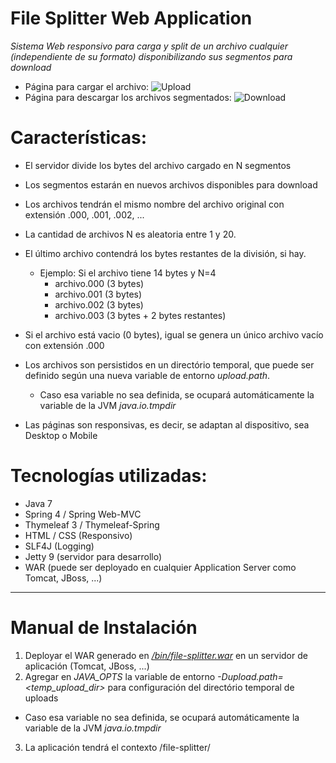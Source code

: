 # File Splitter Web Application
*Sistema Web responsivo para carga y split de un archivo cualquier (independiente de su formato) disponibilizando sus segmentos para download*

* Página para cargar el archivo:
![Upload](https://github.com/marcosene/sovos-file-upload/blob/master/screenshots/upload.png)
* Página para descargar los archivos segmentados:
![Download](https://github.com/marcosene/sovos-file-upload/blob/master/screenshots/download.png)

# Características:
* El servidor divide los bytes del archivo cargado en N segmentos
* Los segmentos estarán en nuevos archivos disponibles para download
* Los archivos tendrán el mismo nombre del archivo original con extensión .000, .001, .002, ...
* La cantidad de archivos N es aleatoria entre 1 y 20.
* El último archivo contendrá los bytes restantes de la división, si hay.
  * Ejemplo: Si el archivo tiene 14 bytes y N=4
    * archivo.000 (3 bytes)
    * archivo.001 (3 bytes)
    * archivo.002 (3 bytes)
    * archivo.003 (3 bytes + 2 bytes restantes)
* Si el archivo está vacio (0 bytes), igual se genera un único archivo vacío con extensión .000

* Los archivos son persistidos en un directório temporal, que puede ser definido según una nueva variable de entorno *upload.path*.
  * Caso esa variable no sea definida, se ocupará automáticamente la variable de la JVM *java.io.tmpdir*

* Las páginas son responsivas, es decir, se adaptan al dispositivo, sea Desktop o Mobile

# Tecnologías utilizadas:
* Java 7
* Spring 4 / Spring Web-MVC
* Thymeleaf 3 / Thymeleaf-Spring
* HTML / CSS (Responsivo)
* SLF4J (Logging)
* Jetty 9 (servidor para desarrollo)
* WAR (puede ser deployado en cualquier Application Server como Tomcat, JBoss, ...)

------------------------
# Manual de Instalación

1. Deployar el WAR generado en [*/bin/file-splitter.war*](https://github.com/marcosene/sovos-file-upload/blob/master/bin/file-splitter.war) en un servidor de aplicación (Tomcat, JBoss, ...)
2. Agregar en *JAVA_OPTS* la variable de entorno *-Dupload.path=<temp_upload_dir>* para configuración del directório temporal de uploads
  * Caso esa variable no sea definida, se ocupará automáticamente la variable de la JVM *java.io.tmpdir*
3. La aplicación tendrá el contexto /file-splitter/


